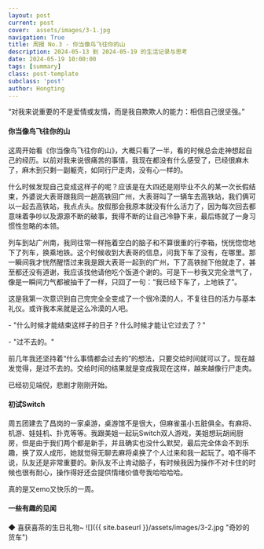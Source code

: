 ```yaml
---
layout: post
current: post
cover:  assets/images/3-1.jpg
navigation: True
title: 周报 No.3 - 你当像鸟飞往你的山
description: 2024-05-13 到 2024-05-19 的生活记录与思考
date: 2024-05-19 10:00:00
tags: [summary]
class: post-template
subclass: 'post'
author: Hongting
---
```


“对我来说重要的不是爱情或友情，而是我自欺欺人的能力：相信自己很坚强。”


#### 你当像鸟飞往你的山

这周开始看《你当像鸟飞往你的山》，大概只看了一半，看的时候总会走神想起自己的经历。以前对我来说很痛苦的事情，我现在都没有什么感受了，已经很麻木了，麻木到只剩一副躯壳，如同行尸走肉，没有心一样的。

什么时候发现自己变成这样子的呢？应该是在大四还是刚毕业不久的某一次长假结束，外婆说大表哥跟我同一趟高铁回广州，大表哥叫了一辆车去高铁站，我们俩可以一起去高铁站，我点点头。放假那会我原本就没有什么活力了，因为每次回去都意味着争吵以及源源不断的破事，我得不断的让自己冷静下来，最后练就了一身习惯性忽略的本领。

列车到站广州南，我同往常一样拖着空白的脑子和不算很重的行李箱，恍恍惚惚地下了列车，换乘地铁。这个时候收到大表哥的信息，问我下车了没有，在哪里。那一瞬间我才恍然醒悟过来我是跟大表哥一起到的广州，下了高铁抛下他就走了，甚至都还没有道谢，我应该找他请他吃个饭道个谢的。可是下一秒我又完全泄气了，像是一瞬间力气都被抽干了一样，只回了一句：“我已经下车了，上地铁了”。

这是我第一次意识到自己完完全全变成了一个很冷漠的人，不复往日的活力与基本礼仪。或许我本来就是这么冷漠的人吧。

\- "什么时候才能结束这样子的日子？什么时候才能让它过去了？"

\- "过不去的。"

前几年我还坚持着“什么事情都会过去的”的想法，只要交给时间就可以了。现在越发觉得，是过不去的。交给时间的结果就是变成我现在这样，越来越像行尸走肉。

已经初见端倪，悲剧才刚刚开始。


#### 初试Switch

周五团建去了昌岗的一家桌游，桌游馆不是很大，但麻雀虽小五脏俱全。有麻将、机游、娃娃机、扑克等等。我跟美姐一起玩Switch双人游戏，美姐想玩胡闹厨房，但是由于我们两个都是新手，并且确实也没什么默契，最后完全体会不到乐趣，换了双人成形，她就觉得无聊去麻将桌换了个人过来和我一起玩了。咱不得不说，队友还是非常重要的。新队友不止肯动脑子，有时候我因为操作不对卡住的时候也很有耐心，操作得好还会提供情绪价值夸我哈哈哈哈。

真的是又emo又快乐的一周。


#### 一些有趣的见闻

◆ 喜获喜茶的生日礼物~
![]({{ site.baseurl }}/assets/images/3-2.jpg "奇妙的货车")